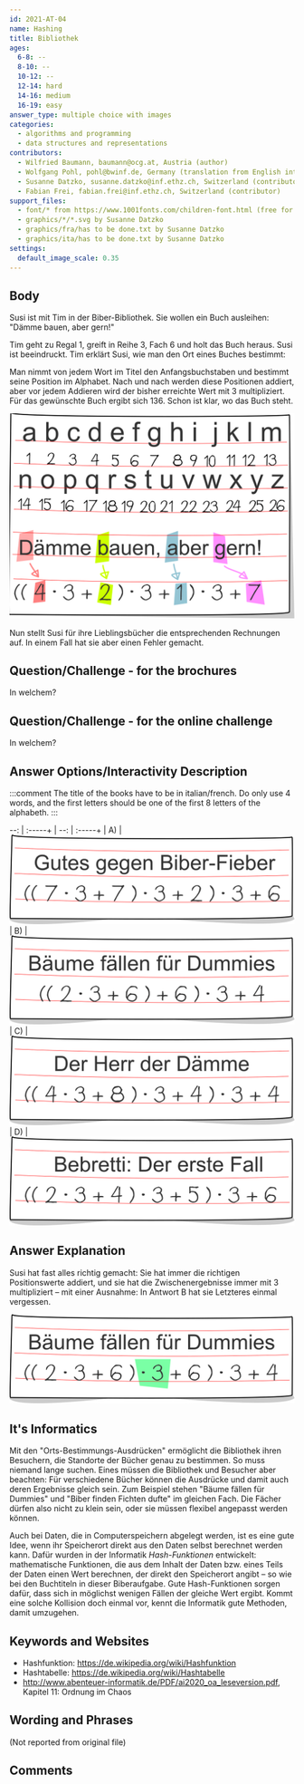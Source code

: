 ```yaml
---
id: 2021-AT-04
name: Hashing
title: Bibliothek
ages:
  6-8: --
  8-10: --
  10-12: --
  12-14: hard
  14-16: medium
  16-19: easy
answer_type: multiple choice with images
categories:
  - algorithms and programming
  - data structures and representations
contributors:
  - Wilfried Baumann, baumann@ocg.at, Austria (author)
  - Wolfgang Pohl, pohl@bwinf.de, Germany (translation from English into German)
  - Susanne Datzko, susanne.datzko@inf.ethz.ch, Switzerland (contributor, graphics)
  - Fabian Frei, fabian.frei@inf.ethz.ch, Switzerland (contributor)
support_files:
  - font/* from https://www.1001fonts.com/children-font.html (free for commercial use)
  - graphics/*/*.svg by Susanne Datzko
  - graphics/fra/has to be done.txt by Susanne Datzko 
  - graphics/ita/has to be done.txt by Susanne Datzko
settings:
  default_image_scale: 0.35
---
```



## Body

Susi ist mit Tim in der Biber-Bibliothek. Sie wollen ein Buch ausleihen: "Dämme bauen, aber gern!"

Tim geht zu Regal 1, greift in Reihe 3, Fach 6 und holt das Buch heraus. Susi ist beeindruckt. Tim erklärt Susi, wie man den Ort eines Buches bestimmt:

Man nimmt von jedem Wort im Titel den Anfangsbuchstaben und bestimmt seine Position im Alphabet. Nach und nach werden diese Positionen addiert, aber vor jedem Addieren wird der bisher erreichte Wert mit 3 multipliziert.
Für das gewünschte Buch ergibt sich 136. Schon ist klar, wo das Buch steht.



![](graphics/deu/2021-AT-04a-taskbody1-compatible.svg "Dämme bauen, aber gern! right")

Nun stellt Susi für ihre Lieblingsbücher die entsprechenden Rechnungen auf. In einem Fall hat sie aber einen Fehler gemacht.


## Question/Challenge - for the brochures

In welchem?


## Question/Challenge - for the online challenge

In welchem?


## Answer Options/Interactivity Description

:::comment 
The title of the books have to be in italian/french. Do only use 4 words, and the first letters should be one of the first 8 letters of the alphabeth.
:::

--: | :-----+ | --: | :-----+ |
 A) | ![ansA] |  B) | ![ansB] |
 C) | ![ansC] |  D) | ![ansD]

[ansA]: graphics/deu/2021-AT-04-answerA-compatible.svg "Antwort A"
[ansB]: graphics/deu/2021-AT-04-answerB-compatible.svg "Antwort B"
[ansC]: graphics/deu/2021-AT-04-answerC-compatible.svg "Antwort C"
[ansD]: graphics/deu/2021-AT-04-answerD-compatible.svg "Antwort D"


## Answer Explanation

Susi hat fast alles richtig gemacht: Sie hat immer die richtigen Positionswerte addiert, und sie hat die Zwischenergebnisse immer mit 3 multipliziert – mit einer Ausnahme: In Antwort B hat sie Letzteres einmal vergessen.

![](graphics/deu/2021-AT-04-solution-compatible.svg "Bäume fällen für Dummies")

## It's Informatics

Mit den "Orts-Bestimmungs-Ausdrücken" ermöglicht die Bibliothek ihren Besuchern, die Standorte der Bücher genau zu bestimmen. So muss niemand lange suchen. Eines müssen die Bibliothek und Besucher aber beachten: Für verschiedene Bücher können die Ausdrücke und damit auch deren Ergebnisse gleich sein. Zum Beispiel stehen "Bäume fällen für Dummies" und "Biber finden Fichten dufte" im gleichen Fach. Die Fächer dürfen also nicht zu klein sein, oder sie müssen flexibel angepasst werden können.

Auch bei Daten, die in Computerspeichern abgelegt werden, ist es eine gute Idee, wenn ihr Speicherort direkt aus den Daten selbst berechnet werden kann. Dafür wurden in der Informatik _Hash-Funktionen_ entwickelt: mathematische Funktionen, die aus dem Inhalt der Daten bzw. eines Teils der Daten einen Wert berechnen, der direkt den Speicherort angibt – so wie bei den Buchtiteln in dieser Biberaufgabe. Gute Hash-Funktionen sorgen dafür, dass sich in möglichst wenigen Fällen der gleiche Wert ergibt. Kommt eine solche Kollision doch einmal vor, kennt die Informatik gute Methoden, damit umzugehen.

## Keywords and Websites

 - Hashfunktion: https://de.wikipedia.org/wiki/Hashfunktion
 - Hashtabelle: https://de.wikipedia.org/wiki/Hashtabelle
 - http://www.abenteuer-informatik.de/PDF/ai2020_oa_leseversion.pdf, Kapitel 11: Ordnung im Chaos


## Wording and Phrases

(Not reported from original file)


## Comments


